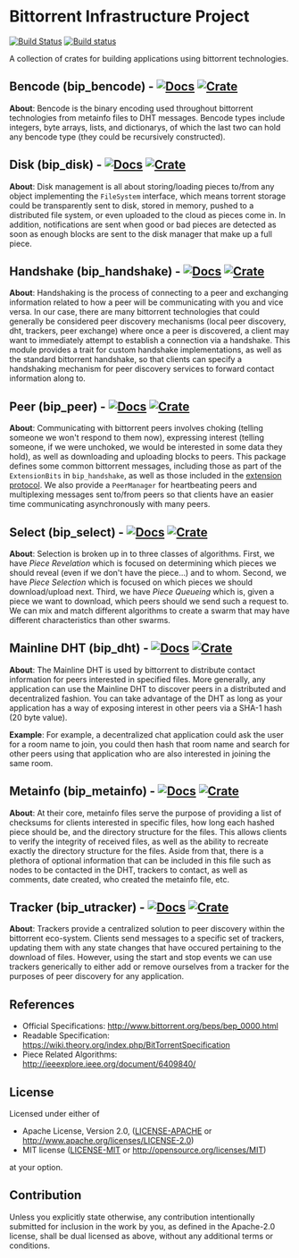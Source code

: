 # Bittorrent Infrastructure Project
[![Build Status](https://travis-ci.org/GGist/bip-rs.svg?branch=master)](https://travis-ci.org/GGist/bip-rs) [![Build status](https://ci.appveyor.com/api/projects/status/muiqrh76k5hoir0s/branch/master?svg=true)](https://ci.appveyor.com/project/GGist/bip-rs/branch/master)

A collection of crates for building applications using bittorrent technologies.

## Bencode (bip_bencode) - [![Docs](https://img.shields.io/badge/docs-up--to--date-blue.svg)](https://docs.rs/bip_bencode) [![Crate](http://meritbadge.herokuapp.com/bip_bencode)](https://crates.io/crates/bip_bencode)

**About**: Bencode is the binary encoding used throughout bittorrent technologies from metainfo files to DHT messages. Bencode types include integers, byte arrays, lists, and dictionarys, of which the last two can hold any bencode type (they could be recursively constructed).

## Disk (bip_disk) - [![Docs](https://img.shields.io/badge/docs-up--to--date-blue.svg)](https://docs.rs/bip_disk) [![Crate](http://meritbadge.herokuapp.com/bip_disk)](https://crates.io/crates/bip_disk)

**About**: Disk management is all about storing/loading pieces to/from any object implementing the ```FileSystem``` interface, which means torrent storage could be transparently sent to disk, stored in memory, pushed to a distributed file system, or even uploaded to the cloud as pieces come in. In addition, notifications are sent when good or bad pieces are detected as soon as enough blocks are sent to the disk manager that make up a full piece.

## Handshake (bip_handshake) - [![Docs](https://img.shields.io/badge/docs-up--to--date-blue.svg)](https://docs.rs/bip_handshake) [![Crate](http://meritbadge.herokuapp.com/bip_handshake)](https://crates.io/crates/bip_handshake)

**About**: Handshaking is the process of connecting to a peer and exchanging information related to how a peer will be communicating with you and vice versa. In our case, there are many bittorrent technologies that could generally be considered peer discovery mechanisms (local peer discovery, dht, trackers, peer exchange) where once a peer is discovered, a client may want to immediately attempt to establish a connection via a handshake. This module provides a trait for custom handshake implementations, as well as the standard bittorrent handshake, so that clients can specify a handshaking mechanism for peer discovery services to forward contact information along to.

## Peer (bip_peer) - [![Docs](https://img.shields.io/badge/docs-up--to--date-blue.svg)](https://docs.rs/bip_peer) [![Crate](http://meritbadge.herokuapp.com/bip_peer)](https://crates.io/crates/bip_peer)

**About**: Communicating with bittorrent peers involves choking (telling someone we won't respond to them now), expressing interest (telling someone, if we were unchoked, we would be interested in some data they hold), as well as downloading and uploading blocks to peers. This package defines some common bittorrent messages, including those as part of the `ExtensionBits` in `bip_handshake`, as well as those included in the [extension protocol](http://www.bittorrent.org/beps/bep_0010.html). We also provide a `PeerManager` for heartbeating peers and multiplexing messages sent to/from peers so that clients have an easier time communicating asynchronously with many peers.

## Select (bip_select) - [![Docs](https://img.shields.io/badge/docs-up--to--date-blue.svg)](https://docs.rs/bip_select) [![Crate](http://meritbadge.herokuapp.com/bip_select)](https://crates.io/crates/bip_select)

**About**: Selection is broken up in to three classes of algorithms. First, we have *Piece Revelation* which is focused on determining which pieces we should reveal (even if we don't have the piece...) and to whom. Second, we have *Piece Selection* which is focused on which pieces we should download/upload next. Third, we have *Piece Queueing* which is, given a piece we want to download, which peers should we send such a request to. We can mix and match different algorithms to create a swarm that may have different characteristics than other swarms.

## Mainline DHT (bip_dht) - [![Docs](https://img.shields.io/badge/docs-up--to--date-blue.svg)](https://docs.rs/bip_dht) [![Crate](http://meritbadge.herokuapp.com/bip_dht)](https://crates.io/crates/bip_dht)

**About**: The Mainline DHT is used by bittorrent to distribute contact information for peers interested in specified files. More generally, any application can use the Mainline DHT to discover peers in a distributed and decentralized fashion. You can take advantage of the DHT as long as your application has a way of exposing interest in other peers via a SHA-1 hash (20 byte value).

**Example**: For example, a decentralized chat application could ask the user for a room name to join, you could then hash that room name and search for other peers using that application who are also interested in joining the same room.

## Metainfo (bip_metainfo) - [![Docs](https://img.shields.io/badge/docs-up--to--date-blue.svg)](https://docs.rs/bip_metainfo) [![Crate](http://meritbadge.herokuapp.com/bip_metainfo)](https://crates.io/crates/bip_metainfo)

**About**: At their core, metainfo files serve the purpose of providing a list of checksums for clients interested in specific files, how long each hashed piece should be, and the directory structure for the files. This allows clients to verify the integrity of received files, as well as the ability to recreate exactly the directory structure for the files. Aside from that, there is a plethora of optional information that can be included in this file such as nodes to be contacted in the DHT, trackers to contact, as well as comments, date created, who created the metainfo file, etc.

## Tracker (bip_utracker) - [![Docs](https://img.shields.io/badge/docs-up--to--date-blue.svg)](https://docs.rs/bip_utracker) [![Crate](http://meritbadge.herokuapp.com/bip_utracker)](https://crates.io/crates/bip_utracker)

**About**: Trackers provide a centralized solution to peer discovery within the bittorrent eco-system. Clients send messages to a specific set of trackers, updating them with any state changes that have occured pertaining to the download of files. However, using the start and stop events we can use trackers generically to either add or remove ourselves from a tracker for the purposes of peer discovery for any application.

## References

* Official Specifications: http://www.bittorrent.org/beps/bep_0000.html
* Readable Specification: https://wiki.theory.org/index.php/BitTorrentSpecification
* Piece Related Algorithms: http://ieeexplore.ieee.org/document/6409840/

## License

Licensed under either of

 * Apache License, Version 2.0, ([LICENSE-APACHE](LICENSE-APACHE) or http://www.apache.org/licenses/LICENSE-2.0)
 * MIT license ([LICENSE-MIT](LICENSE-MIT) or http://opensource.org/licenses/MIT)

at your option.

## Contribution

Unless you explicitly state otherwise, any contribution intentionally submitted
for inclusion in the work by you, as defined in the Apache-2.0 license, shall be dual licensed as above, without any
additional terms or conditions.
